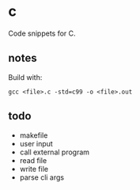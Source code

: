 # c

Code snippets for C.

## notes

Build with:
```
gcc <file>.c -std=c99 -o <file>.out
```


## todo

- makefile
- user input
- call external program
- read file
- write file
- parse cli args

